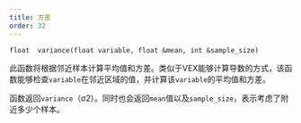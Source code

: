 ```yaml
---
title: 方差
order: 32
---
```

`float  variance(float variable, float &mean, int &sample_size)`

此函数将根据邻近样本计算平均值和方差。类似于VEX能够计算导数的方式，该函数能够检查`variable`在邻近区域的值，并计算该`variable`的平均值和方差。

函数返回`variance`（σ2）。同时也会返回`mean`值以及`sample_size`，表示考虑了附近多少个样本。